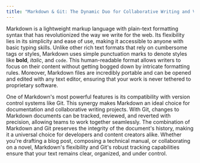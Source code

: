```yaml
---
title: "Markdown & Git: The Dynamic Duo for Collaborative Writing and Version Control"
---
```


Markdown is a lightweight markup language with plain-text formatting syntax that has revolutionized the way we write for the web. Its flexibility lies in its simplicity and ease of use, making it accessible to anyone with basic typing skills. Unlike other rich text formats that rely on cumbersome tags or styles, Markdown uses simple punctuation marks to denote styles like **bold**, *italic*, and `code`. This human-readable format allows writers to focus on their content without getting bogged down by intricate formatting rules. Moreover, Markdown files are incredibly portable and can be opened and edited with any text editor, ensuring that your work is never tethered to proprietary software.

One of Markdown's most powerful features is its compatibility with version control systems like Git. This synergy makes Markdown an ideal choice for documentation and collaborative writing projects. With Git, changes to Markdown documents can be tracked, reviewed, and reverted with precision, allowing teams to work together seamlessly. The combination of Markdown and Git preserves the integrity of the document's history, making it a universal choice for developers and content creators alike. Whether you're drafting a blog post, composing a technical manual, or collaborating on a novel, Markdown's flexibility and Git's robust tracking capabilities ensure that your text remains clear, organized, and under control.